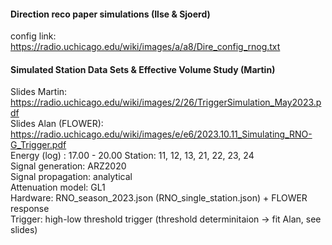#### Direction reco paper simulations (Ilse & Sjoerd)
config link: https://radio.uchicago.edu/wiki/images/a/a8/Dire_config_rnog.txt

#### Simulated Station Data Sets & Effective Volume Study (Martin)
Slides Martin: https://radio.uchicago.edu/wiki/images/2/26/TriggerSimulation_May2023.pdf \
Slides Alan (FLOWER): https://radio.uchicago.edu/wiki/images/e/e6/2023.10.11_Simulating_RNO-G_Trigger.pdf \
Energy (log) : 17.00 - 20.00
Station: 11, 12, 13, 21, 22, 23, 24 \
Signal generation: ARZ2020 \
Signal propagation: analytical \
Attenuation model: GL1 \
Hardware: RNO_season_2023.json (RNO_single_station.json) + FLOWER response\
Trigger: high-low threshold trigger (threshold determinitaion -> fit Alan, see slides)
